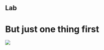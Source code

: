 <!-- .slide: class="exercice" -->

## Lab

# But just one thing first

<img src="./assets/images/08-rendering/meme.jpg" class="meme-70" />
